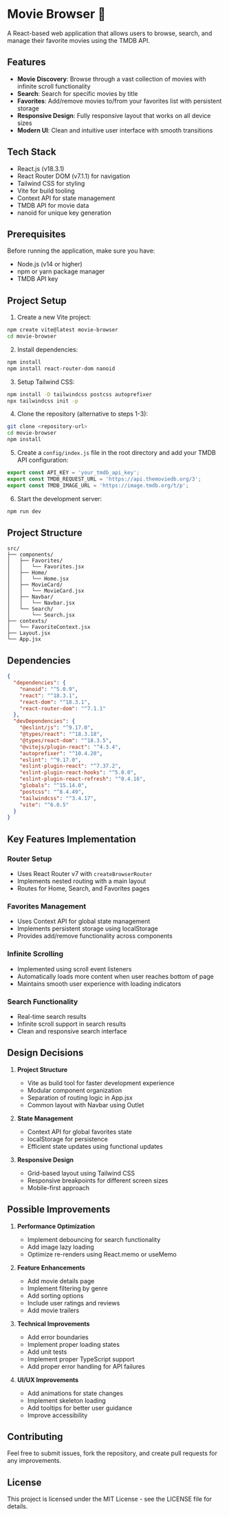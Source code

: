 # Movie Browser 🎥

A React-based web application that allows users to browse, search, and manage their favorite movies using the TMDB API.

## Features

- **Movie Discovery**: Browse through a vast collection of movies with infinite scroll functionality
- **Search**: Search for specific movies by title
- **Favorites**: Add/remove movies to/from your favorites list with persistent storage
- **Responsive Design**: Fully responsive layout that works on all device sizes
- **Modern UI**: Clean and intuitive user interface with smooth transitions

## Tech Stack

- React.js (v18.3.1)
- React Router DOM (v7.1.1) for navigation
- Tailwind CSS for styling
- Vite for build tooling
- Context API for state management
- TMDB API for movie data
- nanoid for unique key generation

## Prerequisites

Before running the application, make sure you have:
- Node.js (v14 or higher)
- npm or yarn package manager
- TMDB API key

## Project Setup

1. Create a new Vite project:
```bash
npm create vite@latest movie-browser
cd movie-browser
```

2. Install dependencies:
```bash
npm install
npm install react-router-dom nanoid
```

3. Setup Tailwind CSS:
```bash
npm install -D tailwindcss postcss autoprefixer
npx tailwindcss init -p
```

4. Clone the repository (alternative to steps 1-3):
```bash
git clone <repository-url>
cd movie-browser
npm install
```

5. Create a `config/index.js` file in the root directory and add your TMDB API configuration:
```javascript
export const API_KEY = 'your_tmdb_api_key';
export const TMDB_REQUEST_URL = 'https://api.themoviedb.org/3';
export const TMDB_IMAGE_URL = 'https://image.tmdb.org/t/p';
```

6. Start the development server:
```bash
npm run dev
```

## Project Structure

```
src/
├── components/
│   ├── Favorites/
│   │   └── Favorites.jsx
│   ├── Home/
│   │   └── Home.jsx
│   ├── MovieCard/
│   │   └── MovieCard.jsx
│   ├── Navbar/
│   │   └── Navbar.jsx
│   └── Search/
│       └── Search.jsx
├── contexts/
│   └── FavoriteContext.jsx
├── Layout.jsx
└── App.jsx
```

## Dependencies

```json
{
  "dependencies": {
    "nanoid": "^5.0.9",
    "react": "^18.3.1",
    "react-dom": "^18.3.1",
    "react-router-dom": "^7.1.1"
  },
  "devDependencies": {
    "@eslint/js": "^9.17.0",
    "@types/react": "^18.3.18",
    "@types/react-dom": "^18.3.5",
    "@vitejs/plugin-react": "^4.3.4",
    "autoprefixer": "^10.4.20",
    "eslint": "^9.17.0",
    "eslint-plugin-react": "^7.37.2",
    "eslint-plugin-react-hooks": "^5.0.0",
    "eslint-plugin-react-refresh": "^0.4.16",
    "globals": "^15.14.0",
    "postcss": "^8.4.49",
    "tailwindcss": "^3.4.17",
    "vite": "^6.0.5"
  }
}
```

## Key Features Implementation

### Router Setup
- Uses React Router v7 with `createBrowserRouter`
- Implements nested routing with a main layout
- Routes for Home, Search, and Favorites pages

### Favorites Management
- Uses Context API for global state management
- Implements persistent storage using localStorage
- Provides add/remove functionality across components

### Infinite Scrolling
- Implemented using scroll event listeners
- Automatically loads more content when user reaches bottom of page
- Maintains smooth user experience with loading indicators

### Search Functionality
- Real-time search results
- Infinite scroll support in search results
- Clean and responsive search interface

## Design Decisions

1. **Project Structure**
   - Vite as build tool for faster development experience
   - Modular component organization
   - Separation of routing logic in App.jsx
   - Common layout with Navbar using Outlet

2. **State Management**
   - Context API for global favorites state
   - localStorage for persistence
   - Efficient state updates using functional updates

3. **Responsive Design**
   - Grid-based layout using Tailwind CSS
   - Responsive breakpoints for different screen sizes
   - Mobile-first approach

## Possible Improvements

1. **Performance Optimization**
   - Implement debouncing for search functionality
   - Add image lazy loading
   - Optimize re-renders using React.memo or useMemo

2. **Feature Enhancements**
   - Add movie details page
   - Implement filtering by genre
   - Add sorting options
   - Include user ratings and reviews
   - Add movie trailers

3. **Technical Improvements**
   - Add error boundaries
   - Implement proper loading states
   - Add unit tests
   - Implement proper TypeScript support
   - Add proper error handling for API failures

4. **UI/UX Improvements**
   - Add animations for state changes
   - Implement skeleton loading
   - Add tooltips for better user guidance
   - Improve accessibility

## Contributing

Feel free to submit issues, fork the repository, and create pull requests for any improvements.

## License

This project is licensed under the MIT License - see the LICENSE file for details.